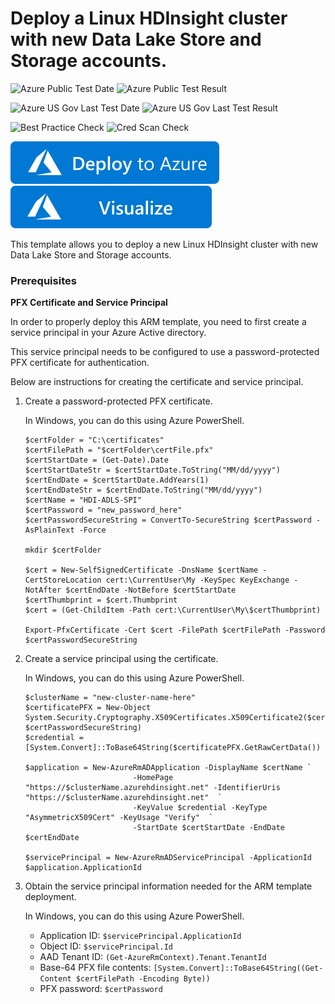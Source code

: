 # Deploy a Linux HDInsight cluster with new Data Lake Store and Storage accounts.

![Azure Public Test Date](https://azurequickstartsservice.blob.core.windows.net/badges/201-hdinsight-datalake-store-azure-storage/PublicLastTestDate.svg)
![Azure Public Test Result](https://azurequickstartsservice.blob.core.windows.net/badges/201-hdinsight-datalake-store-azure-storage/PublicDeployment.svg)

![Azure US Gov Last Test Date](https://azurequickstartsservice.blob.core.windows.net/badges/201-hdinsight-datalake-store-azure-storage/FairfaxLastTestDate.svg)
![Azure US Gov Last Test Result](https://azurequickstartsservice.blob.core.windows.net/badges/201-hdinsight-datalake-store-azure-storage/FairfaxDeployment.svg)

![Best Practice Check](https://azurequickstartsservice.blob.core.windows.net/badges/201-hdinsight-datalake-store-azure-storage/BestPracticeResult.svg)
![Cred Scan Check](https://azurequickstartsservice.blob.core.windows.net/badges/201-hdinsight-datalake-store-azure-storage/CredScanResult.svg)

[![Deploy To Azure](https://raw.githubusercontent.com/Azure/azure-quickstart-templates/master/1-CONTRIBUTION-GUIDE/images/deploytoazure.svg?sanitize=true)]("https://portal.azure.com/#create/Microsoft.Template/uri/https%3A%2F%2Fraw.githubusercontent.com%2FAzure%2Fazure-quickstart-templates%2Fmaster%2F201-hdinsight-datalake-store-azure-storage%2Fazuredeploy.json")
[![Visualize](https://raw.githubusercontent.com/Azure/azure-quickstart-templates/master/1-CONTRIBUTION-GUIDE/images/visualizebutton.svg?sanitize=true)]("http://armviz.io/#/?load=https%3A%2F%2Fraw.githubusercontent.com%2FAzure%2Fazure-quickstart-templates%2Fmaster%2F201-hdinsight-datalake-store-azure-storage%2Fazuredeploy.json")

This template allows you to deploy a new Linux HDInsight cluster with new Data
Lake Store and Storage accounts.

### Prerequisites

**PFX Certificate and Service Principal**

In order to properly deploy this ARM template, you need to first create a
service principal in your Azure Active directory.

This service principal needs to be configured to use a password-protected PFX
certificate for authentication.

Below are instructions for creating the certificate and service principal.

1.  Create a password-protected PFX certificate.

    In Windows, you can do this using Azure PowerShell.

        $certFolder = "C:\certificates"
        $certFilePath = "$certFolder\certFile.pfx"
        $certStartDate = (Get-Date).Date
        $certStartDateStr = $certStartDate.ToString("MM/dd/yyyy")
        $certEndDate = $certStartDate.AddYears(1)
        $certEndDateStr = $certEndDate.ToString("MM/dd/yyyy")
        $certName = "HDI-ADLS-SPI"
        $certPassword = "new_password_here"
        $certPasswordSecureString = ConvertTo-SecureString $certPassword -AsPlainText -Force

        mkdir $certFolder

        $cert = New-SelfSignedCertificate -DnsName $certName -CertStoreLocation cert:\CurrentUser\My -KeySpec KeyExchange -NotAfter $certEndDate -NotBefore $certStartDate
        $certThumbprint = $cert.Thumbprint
        $cert = (Get-ChildItem -Path cert:\CurrentUser\My\$certThumbprint)

        Export-PfxCertificate -Cert $cert -FilePath $certFilePath -Password $certPasswordSecureString

2.  Create a service principal using the certificate.

    In Windows, you can do this using Azure PowerShell.

        $clusterName = "new-cluster-name-here"
        $certificatePFX = New-Object System.Security.Cryptography.X509Certificates.X509Certificate2($certFilePath, $certPasswordSecureString)
        $credential = [System.Convert]::ToBase64String($certificatePFX.GetRawCertData())

        $application = New-AzureRmADApplication -DisplayName $certName `
                                -HomePage "https://$clusterName.azurehdinsight.net" -IdentifierUris "https://$clusterName.azurehdinsight.net"  `
                                -KeyValue $credential -KeyType "AsymmetricX509Cert" -KeyUsage "Verify"  `
                                -StartDate $certStartDate -EndDate $certEndDate

        $servicePrincipal = New-AzureRmADServicePrincipal -ApplicationId $application.ApplicationId

3.  Obtain the service principal information needed for the ARM template
    deployment.

    In Windows, you can do this using Azure PowerShell.

    - Application ID: `$servicePrincipal.ApplicationId`
    - Object ID: `$servicePrincipal.Id`
    - AAD Tenant ID: `(Get-AzureRmContext).Tenant.TenantId`
    - Base-64 PFX file contents:
      `[System.Convert]::ToBase64String((Get-Content $certFilePath -Encoding Byte))`
    - PFX password: `$certPassword`

